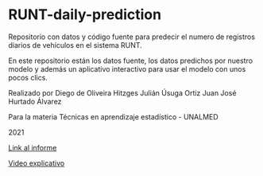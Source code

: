 # RUNT-daily-prediction

Repositorio con datos y código fuente para predecir el numero de registros diarios de vehículos en el sistema RUNT.


En este repositorio están los datos fuente, los datos predichos por nuestro modelo y además un aplicativo interactivo para usar el modelo con unos pocos clics.

Realizado por 
Diego de Oliveira Hitzges
Julián Úsuga Ortiz
Juan José Hurtado Álvarez

Para la materia Técnicas en aprendizaje estadístico - UNALMED

2021

[Link al informe](https://julian4u0.github.io/RUNT-daily-prediction/)

[Video explicativo](https://youtu.be/7W1JvyWIGhI)
